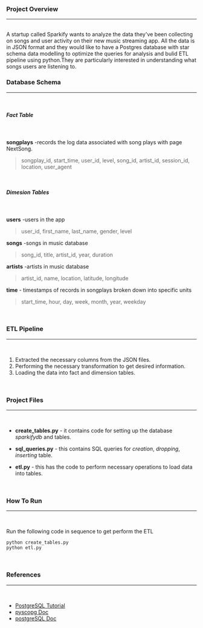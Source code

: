 ### Project Overview
---
<br/>
A startup called Sparkify wants to analyze the data they've been collecting on songs and user activity on their new music streaming app. All the data is in JSON format and they would like to have a Postgres database with star schema data modelling to optimize the queries for analysis and bulid ETL pipeline using python.They are particularly interested in understanding what songs users are listening to.

<br/>

### Database Schema
---
<br/>

##### Fact Table

<br/>

**songplays** -records the log data associated with song plays with page NextSong.

> songplay_id, start_time, user_id, level, song_id, artist_id, session_id, location, user_agent

<br/>

##### Dimesion Tables

<br/>

**users** -users in the app

> user_id, first_name, last_name, gender, level

**songs** -songs in music database

> song_id, title, artist_id, year, duration

**artists** -artists in music database

> artist_id, name, location, latitude, longitude

**time** - timestamps of records in songplays broken down into specific units

> start_time, hour, day, week, month, year, weekday 

<br/>

### ETL Pipeline
---
<br/>

1. Extracted the necessary columns from the JSON files.
2. Performing the necessary transformation to get desired information.
3. Loading the data into fact and dimension tables.

<br/>

### Project Files
---
<br/>

* **create_tables.py** - it contains code for setting up the database *sparkifydb* and tables.

* **sql_queries.py** - this contains SQL queries for *creation*, *dropping*, *inserting* table.

* **etl.py** - this has the code to perform necessary operations to load data into tables.

<br/>

### How To Run
---
<br/>

Run the following code in sequence to get perform the ETL 

`python create_tables.py` <br/>
`python etl.py`

<br/>

### References
---
<br/>

* [PostgreSQL Tutorial](https://www.postgresqltutorial.com/)
* [pyscopg Doc](https://www.psycopg.org/docs/)
* [postgreSQL Doc](https://www.postgresql.org/)

